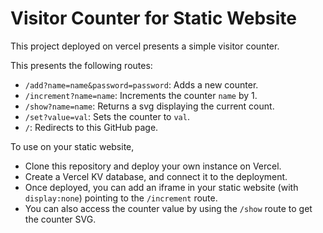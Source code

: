 # Visitor Counter for Static Website

This project deployed on vercel presents a simple visitor counter.

This presents the following routes:

- `/add?name=name&password=password`: Adds a new counter.
- `/increment?name=name`: Increments the counter `name` by 1.
- `/show?name=name`: Returns a svg displaying the current count.
- `/set?value=val`: Sets the counter to `val`.
- `/`: Redirects to this GitHub page.

To use on your static website,

- Clone this repository and deploy your own instance on Vercel.
- Create a Vercel KV database, and connect it to the deployment.
- Once deployed, you can add an iframe in your static website (with `display:none`) pointing to the `/increment` route.
- You can also access the counter value by using the `/show` route to get the counter SVG.
